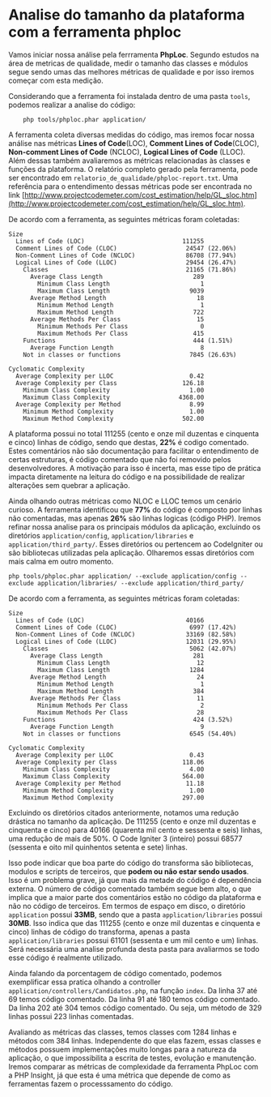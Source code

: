 # Analise do tamanho da plataforma com a ferramenta phploc

Vamos iniciar nossa análise pela ferrramenta **PhpLoc**. Segundo estudos na área de metricas de
qualidade, medir o tamanho das classes e módulos segue sendo umas das melhores métricas de
qualidade e por isso iremos começar com esta medição.

Considerando que a ferramenta foi instalada dentro de uma pasta `tools`, 
podemos realizar a analise do código:

		php tools/phploc.phar application/

A ferramenta coleta diversas medidas do código, mas iremos focar nossa análise nas métricas **Lines
of Code**(LOC), **Comment Lines of Code**(CLOC), **Non-comment Lines of Code** (NCLOC), **Logical
Lines of Code** (LLOC). Além dessas também avaliaremos as métricas relacionadas às classes e
funções da plataforma. O relatório completo gerado pela ferramenta, pode ser encontrado em
`relatorio_de_qualidade/phploc-report.txt`. Uma referência para o entendimento dessas métricas 
pode ser encontrada 
no link [http://www.projectcodemeter.com/cost_estimation/help/GL_sloc.htm](http://www.projectcodemeter.com/cost_estimation/help/GL_sloc.htm).

De acordo com a ferramenta, as seguintes métricas foram coletadas:


```
Size
  Lines of Code (LOC)                           111255
  Comment Lines of Code (CLOC)                   24547 (22.06%)
  Non-Comment Lines of Code (NCLOC)              86708 (77.94%)
  Logical Lines of Code (LLOC)                   29454 (26.47%)
    Classes                                      21165 (71.86%)
      Average Class Length                         289
        Minimum Class Length                         1
        Maximum Class Length                      9039
      Average Method Length                         18
        Minimum Method Length                        1
        Maximum Method Length                      722
      Average Methods Per Class                     15
        Minimum Methods Per Class                    0
        Maximum Methods Per Class                  415
    Functions                                      444 (1.51%)
      Average Function Length                        8
    Not in classes or functions                   7845 (26.63%)

Cyclomatic Complexity
  Average Complexity per LLOC                     0.42
  Average Complexity per Class                  126.18
    Minimum Class Complexity                      1.00
    Maximum Class Complexity                   4368.00
  Average Complexity per Method                   8.99
    Minimum Method Complexity                     1.00
    Maximum Method Complexity                   502.00

```

A plataforma possui no total 111255 (cento e onze mil duzentas e cinquenta e cinco) linhas de código, 
sendo que destas, **22%** é codigo comentado.
Estes comentários não são documentação para facilitar o entendimento de certas estruturas, é código
comentado que não foi removido pelos desenvolvedores. A motivação para isso é incerta, mas esse tipo
de prática impacta diretamente na leitura do código e na possibilidade de realizar alterações sem
quebrar a aplicação.

Ainda olhando outras métricas como NLOC e LLOC temos um cenário curioso. A ferramenta identificou
que **77%** do código é composto por linhas não comentadas, mas apenas **26%** são linhas logicas
(código PHP). Iremos refinar nossa analise para os principais módulos da aplicação, excluindo
os diretórios `application/config`, `application/libraries` e `application/third_party/`. 
Esses diretórios ou pertencem ao CodeIgniter ou são bibliotecas utilizadas pela aplicação. 
Olharemos essas diretórios com mais calma em outro momento.

    php tools/phploc.phar application/ --exclude application/config --exclude application/libraries/ --exclude application/third_party/


De acordo com a ferramenta, as seguintes métricas foram coletadas:

```
Size
  Lines of Code (LOC)                            40166
  Comment Lines of Code (CLOC)                    6997 (17.42%)
  Non-Comment Lines of Code (NCLOC)              33169 (82.58%)
  Logical Lines of Code (LLOC)                   12031 (29.95%)
    Classes                                       5062 (42.07%)
      Average Class Length                         281
        Minimum Class Length                        12
        Maximum Class Length                      1284
      Average Method Length                         24
        Minimum Method Length                        1
        Maximum Method Length                      384
      Average Methods Per Class                     11
        Minimum Methods Per Class                    2
        Maximum Methods Per Class                   28
    Functions                                      424 (3.52%)
      Average Function Length                        9
    Not in classes or functions                   6545 (54.40%)

Cyclomatic Complexity
  Average Complexity per LLOC                     0.43
  Average Complexity per Class                  118.06
    Minimum Class Complexity                      4.00
    Maximum Class Complexity                    564.00
  Average Complexity per Method                  11.18
    Minimum Method Complexity                     1.00
    Maximum Method Complexity                   297.00

```

Excluindo os diretórios citados anteriormente, notamos uma redução drástica no tamanho da aplicação. 
De 111255 (cento e onze mil duzentas e cinquenta e cinco) para 40166 (quarenta mil cento e sessenta e seis) linhas, uma redução de mais de 50%. O Code Igniter 3 (inteiro) possui 68577 (sessenta e oito mil quinhentos setenta e sete) linhas. 

Isso pode indicar que boa parte do código do transforma são bibliotecas, modulos e scripts de terceiros, que **podem ou não estar sendo usados**. Isso é um problema grave, já que mais da metade do código é dependência externa. O número de código comentado também segue bem alto, o que implica que a maior parte dos comentários estão no código da plataforma e não no código de terceiros. Em termos de espaço em disco, o diretório `application` possui **33MB**, sendo que a pasta `application/libraries` possui **30MB**.
Isso indica que das 111255 (cento e onze mil duzentas e cinquenta e cinco) linhas de código do transforma, apenas a pasta `application/libraries` possui 61101 (sessenta e um mil cento e um) linhas.
Será necessária uma analise profunda desta pasta para avaliarmos se todo esse código é realmente utilizado.

Ainda falando da porcentagem de código comentado, podemos exemplificar essa pratica olhando a
controller `application/controllers/Candidatos.php`, na função `index`. Da linha 37 até 69 temos
código comentado. Da linha 91 até 180 temos código comentado. Da linha 202 até 304 temos código
comentado. Ou seja, um método de 329 linhas possui 223 linhas comentadas.  

Avaliando as métricas das classes, temos classes com 1284 linhas e métodos com 384 linhas.
Independente do que elas fazem, essas classes e métodos possuem implementações muito longas para a natureza da aplicação, o que impossibilita a escrita de testes, evolução e manutenção. Iremos comparar as métricas de complexidade da ferramenta PhpLoc com a PHP Insight, já que esta é uma métrica que depende de como as ferramentas fazem o processsamento do código.
